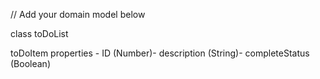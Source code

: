 // Add your domain model below

class toDoList

toDoItem
properties - ID (Number)- description (String)- completeStatus (Boolean)
